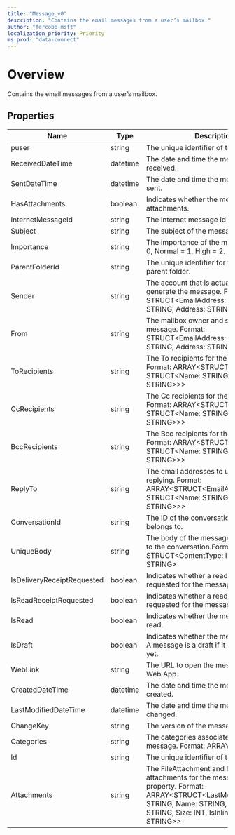 ```yaml
---
title: "Message_v0"
description: "Contains the email messages from a user’s mailbox."
author: "fercobo-msft"
localization_priority: Priority
ms.prod: "data-connect"
---
```


# Overview

Contains the email messages from a user’s mailbox.

## Properties

| Name                       | Type     | Description                                                                                                                                                                                                              |
| -------------------------- | -------- | ------------------------------------------------------------------------------------------------------------------------------------------------------------------------------------------------------------------------ |
| puser                         | string   | The unique identifier of the user.  |
| ReceivedDateTime           | datetime | The date and time the message was received.                                                                                                                                                                              |
| SentDateTime               | datetime | The date and time the message was sent.                                                                                                                                                                                  |
| HasAttachments             | boolean  | Indicates whether the message has attachments.                                                                                                                                                                           |
| InternetMessageId          | string   | The internet message id                                                                                                                                                                                                  |
| Subject                    | string   | The subject of the message.                                                                                                                                                                                              |
| Importance                 | string   | The importance of the message: Low = 0, Normal = 1, High = 2.                                                                                                                                                            |
| ParentFolderId             | string   | The unique identifier for the message's parent folder.                                                                                                                                                                   |
| Sender                     | string   | The account that is actually used to generate the message. Format: STRUCT<EmailAddress: STRUCT<Name: STRING, Address: STRING>>                                                                                           |
| From                       | string   | The mailbox owner and sender of the message. Format: STRUCT<EmailAddress: STRUCT<Name: STRING, Address: STRING>>                                                                                                         |
| ToRecipients               | string   | The To recipients for the message. Format: ARRAY<STRUCT<EmailAddress: STRUCT<Name: STRING, Address: STRING>>>                                                                                                            |
| CcRecipients               | string   | The Cc recipients for the message. Format: ARRAY<STRUCT<EmailAddress: STRUCT<Name: STRING, Address: STRING>>>                                                                                                            |
| BccRecipients              | string   | The Bcc recipients for the message. Format: ARRAY<STRUCT<EmailAddress: STRUCT<Name: STRING, Address: STRING>>>                                                                                                           |
| ReplyTo                    | string   | The email addresses to use when replying. Format: ARRAY<STRUCT<EmailAddress: STRUCT<Name: STRING, Address: STRING>>>                                                                                                     |
| ConversationId             | string   | The ID of the conversation the email belongs to.                                                                                                                                                                         |
| UniqueBody                 | string   | The body of the message that is unique to the conversation.Format: STRUCT<ContentType: INT32, Content: STRING>                                                                                                           |
| IsDeliveryReceiptRequested | boolean  | Indicates whether a read receipt is requested for the message.                                                                                                                                                           |
| IsReadReceiptRequested     | boolean  | Indicates whether a read receipt is requested for the message.                                                                                                                                                           |
| IsRead                     | boolean  | Indicates whether the message has been read.                                                                                                                                                                             |
| IsDraft                    | boolean  | Indicates whether the message is a draft. A message is a draft if it hasn't been sent yet.                                                                                                                               |
| WebLink                    | string   | The URL to open the message in Outlook Web App.                                                                                                                                                                          |
| CreatedDateTime            | datetime | The date and time the message was created.                                                                                                                                                                               |
| LastModifiedDateTime       | datetime | The date and time the message was last changed.                                                                                                                                                                          |
| ChangeKey                  | string   | The version of the message.                                                                                                                                                                                              |
| Categories                 | string   | The categories associated with the message. Format: ARRAY<STRING>                                                                                                                                                        |
| Id                         | string   | The unique identifier of the message.                                                                                                                                                                                    |
| Attachments                | string   | The FileAttachment and ItemAttachment attachments for the message. Navigation property. Format: ARRAY<STRUCT<LastModifiedDateTime: STRING, Name: STRING, ContentType: STRING, Size: INT, IsInline: BOOLEAN, Id: STRING>> |
